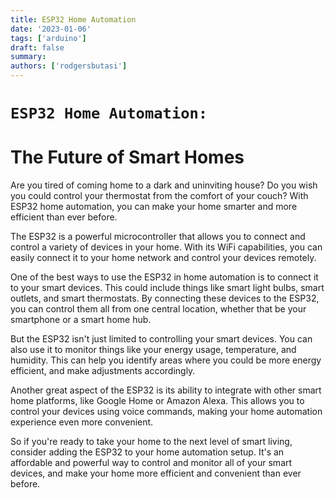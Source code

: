 ```yaml
---
title: ESP32 Home Automation
date: '2023-01-06'
tags: ['arduino']
draft: false
summary:
authors: ['rodgersbutasi']
---
```


# `ESP32 Home Automation:`

# The Future of Smart Homes

Are you tired of coming home to a dark and uninviting house? Do you wish you could control your thermostat from the comfort of your couch? With ESP32 home automation, you can make your home smarter and more efficient than ever before.

The ESP32 is a powerful microcontroller that allows you to connect and control a variety of devices in your home. With its WiFi capabilities, you can easily connect it to your home network and control your devices remotely.

One of the best ways to use the ESP32 in home automation is to connect it to your smart devices. This could include things like smart light bulbs, smart outlets, and smart thermostats. By connecting these devices to the ESP32, you can control them all from one central location, whether that be your smartphone or a smart home hub.

But the ESP32 isn't just limited to controlling your smart devices. You can also use it to monitor things like your energy usage, temperature, and humidity. This can help you identify areas where you could be more energy efficient, and make adjustments accordingly.

Another great aspect of the ESP32 is its ability to integrate with other smart home platforms, like Google Home or Amazon Alexa. This allows you to control your devices using voice commands, making your home automation experience even more convenient.

So if you're ready to take your home to the next level of smart living, consider adding the ESP32 to your home automation setup. It's an affordable and powerful way to control and monitor all of your smart devices, and make your home more efficient and convenient than ever before.
